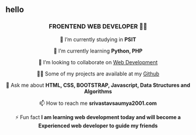<h2>hello</h2>

<div align="center">

<h3 align="center">FROENTEND WEB DEVELOPER 👨‍💻</h3>

 🔭 I’m currently studying in **PSIT**

🌱 I’m currently learning **Python, PHP**

👯 I’m looking to collaborate on [Web Development](https://github.com/Saumya2001-PSIT)

👨‍💻 Some of my projects are available at my [Github](https://github.com/Saumya2001-PSIT/Saumya2001-PSIT?tab=repositories)

💬 Ask me about **HTML, CSS, BOOTSTRAP, Javascript, Data Structures and Algorithms**

📫 How to reach me **srivastavsaumya2001.com**

⚡ Fun fact **I am learning web development today and will become a Experienced web developer to guide my friends**

</div>
